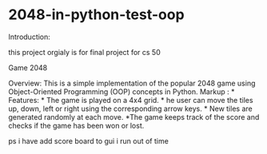 # 2048-in-python-test-oop
Introduction:

this project orgialy is for  final project for cs 50

Game 2048

Overview:
This is a simple implementation of the popular 2048 game using Object-Oriented Programming (OOP) concepts in Python.
Markup : * Features:
              * The game is played on a 4x4 grid.
                  * he user can move the tiles up, down, left or right using the corresponding arrow keys.
                   * New tiles are generated randomly at each move.
                   *The game keeps track of the score and checks if the game has been won or lost.
                                    
ps i have add score board to gui i run out of time
